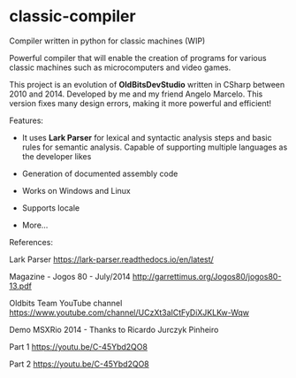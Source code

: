# classic-compiler
Compiler written in python for classic machines (WIP)

Powerful compiler that will enable the creation of programs for various classic machines such as microcomputers and video games. 

This project is an evolution of **OldBitsDevStudio** written in CSharp between 2010 and 2014. Developed by me and my friend Angelo Marcelo. This version fixes many design errors, making it more powerful and efficient!

Features:

- It uses **Lark Parser** for lexical and syntactic analysis steps and basic rules for semantic analysis. Capable of supporting multiple languages as the developer likes

- Generation of documented assembly code

- Works on Windows and Linux

- Supports locale

- More...

References:

Lark Parser
https://lark-parser.readthedocs.io/en/latest/

Magazine - Jogos 80 - July/2014
http://garrettimus.org/Jogos80/jogos80-13.pdf

Oldbits Team YouTube channel
https://www.youtube.com/channel/UCzXt3aICtFyDiXJKLKw-Wqw

Demo MSXRio 2014 - Thanks to Ricardo Jurczyk Pinheiro

Part 1
https://youtu.be/C-45Ybd2QO8

Part 2
https://youtu.be/C-45Ybd2QO8
